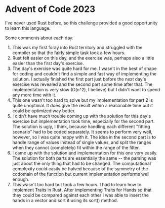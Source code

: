 # Advent of Code 2023

<p>I've never used Rust before, so this challenge provided a good opportunity to learn this language.</p>

<p>Some comments about each day:

1. This was my first foray into Rust territory and struggled with the compiler so that the fairly simple task took a few hours.
2. Rust felt easier on this day, and the exercise was, perhaps also a little easier than the first day's exercise.
3. The day's exercise was quite hard for me. I wasn't in the best of shape for coding and couldn't find a simple and fast way of implementing the solution. I actually finished the first part just before the next day's exercise was revealed and the second part some time after that. The implementation is very slow (O(n^2), I believe) but I didn't want to spend any more time with it.
4. This one wasn't too hard to solve but my implementation for part 2 is quite unoptimal. It does give the result within a reasonable time but it could be optimized way better.
5. I didn't have much trouble coming up with the solution for this day's exercise but implementation took time, especially for the second part. The solution is ugly, I think, because handling each different "fitting scenario" had to be coded separately. It seems to perform very well, however, so I was quite happy with it. The idea in the second part is to handle range of values instead of single values, and split the ranges when they cannot (completely) fit within the range of the filter.
6. I came up with the solution and implementation for this one very easily. The solution for both parts are essentially the same -- the parsing was just about the only thing that had to be changed. The computational complexity could easily be halved because of the symmetry of the codomain of the function but current implementation performs well enough.
7. This wasn't too hard but took a few hours. I had to learn how to implement Traits in Rust. After implementing Traits for Hands so that they could be compared against each other I was able to insert the hands in a vector and sort it using its sort() method.
</p>
